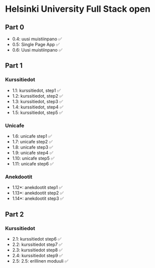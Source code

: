 # Helsinki University Full Stack open

## Part 0
- 0.4: uusi muistiinpano ✅
- 0.5: Single Page App ✅
- 0.6: Uusi muistiinpano ✅

## Part 1

### Kurssitiedot
- 1.1: kurssitiedot, step1 ✅ 
- 1.2: kurssitiedot, step2 ✅ 
- 1.3: kurssitiedot, step3 ✅ 
- 1.4: kurssitiedot, step4 ✅ 
- 1.5: kurssitiedot, step5 ✅ 

### Unicafe
- 1.6: unicafe step1 ✅ 
- 1.7: unicafe step2 ✅ 
- 1.8: unicafe step3 ✅ 
- 1.9: unicafe step4 ✅ 
- 1.10: unicafe step5 ✅ 
- 1.11: unicafe step6 ✅

### Anekdootit

- 1.12*: anekdootit step1 ✅
- 1.13*: anekdootit step2 ✅
- 1.14*: anekdootit step3 ✅

## Part 2

### Kurssitiedot
- 2.1: kurssitiedot step6 ✅
- 2.2: kurssitiedot step7 ✅
- 2.3: kurssitiedot step8 ✅
- 2.4: kurssitiedot step9 ✅
- 2.5: 2.5: erillinen moduuli ✅